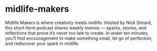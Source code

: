 # midlife-makers
Midlife Makers is where creativity meets midlife. Hosted by Nick Simard, this short-form podcast shares weekly memos — sparks, stories, and reflections that prove it’s never too late to create. In under ten minutes, you’ll find encouragement to make something small, let go of perfection, and rediscover your spark in midlife.
